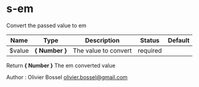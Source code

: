 # s-em

Convert the passed value to em



Name  |  Type  |  Description  |  Status  |  Default
------------  |  ------------  |  ------------  |  ------------  |  ------------
$value  |  **{ Number }**  |  The value to convert  |  required  |

Return **{ Number }** The em converted value

Author : Olivier Bossel <olivier.bossel@gmail.com>